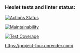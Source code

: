 ### Hexlet tests and linter status:
[![Actions Status](https://github.com/IProrock/java-project-72/workflows/hexlet-check/badge.svg)](https://github.com/IProrock/java-project-72/actions)

[![Maintainability](https://api.codeclimate.com/v1/badges/c14416be89eb355ebd0a/maintainability)](https://codeclimate.com/github/IProrock/java-project-72/maintainability)

[![Test Coverage](https://api.codeclimate.com/v1/badges/c14416be89eb355ebd0a/test_coverage)](https://codeclimate.com/github/IProrock/java-project-72/test_coverage)

https://project-four.onrender.com/